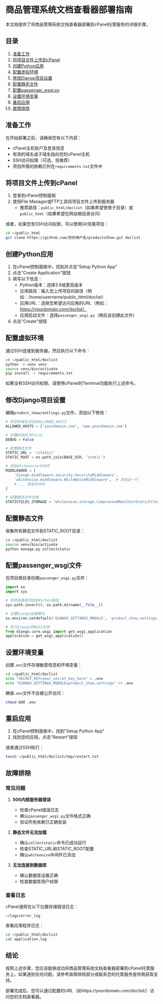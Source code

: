 # 商品管理系统文档查看器部署指南

本文档提供了将商品管理系统文档查看器部署到cPanel托管服务的详细步骤。

## 目录

1. [准备工作](#准备工作)
2. [将项目文件上传到cPanel](#将项目文件上传到cpanel)
3. [创建Python应用](#创建python应用)
4. [配置虚拟环境](#配置虚拟环境)
5. [修改Django项目设置](#修改django项目设置)
6. [配置静态文件](#配置静态文件)
7. [配置passenger_wsgi.py](#配置passenger_wsgi文件)
8. [设置环境变量](#设置环境变量)
9. [重启应用](#重启应用)
10. [故障排除](#故障排除)

## 准备工作

在开始部署之前，请确保您有以下内容：

- cPanel主机账户及登录信息
- 有效的域名或子域名指向您的cPanel主机
- SSH访问权限（可选，但推荐）
- 项目所需的依赖已列在`requirements.txt`文件中

## 将项目文件上传到cPanel

1. 登录到cPanel控制面板
2. 使用File Manager或FTP工具将项目文件上传到服务器
   - 推荐路径：`public_html/doclist`（如果希望使用子目录）或 `public_html`（如果希望在网站根目录访问）

或者，如果您有SSH访问权限，可以使用Git克隆项目：

```bash
cd ~/public_html
git clone https://github.com/您的用户名/productsShow.git doclist
```

## 创建Python应用

1. 在cPanel控制面板中，找到并点击"Setup Python App"
2. 点击"Create Application"按钮
3. 填写以下信息：
   - Python版本：选择3.9或更高版本
   - 应用路径：输入您上传项目的路径（例如：/home/username/public_html/doclist）
   - 应用URL：选择您希望访问应用的URL（例如：https://yourdomain.com/doclist）
   - 应用启动文件：选择`passenger_wsgi.py`（稍后会创建此文件）
4. 点击"Create"按钮

## 配置虚拟环境

通过SSH连接到服务器，然后执行以下命令：

```bash
cd ~/public_html/doclist
python -m venv venv
source venv/bin/activate
pip install -r requirements.txt
```

如果没有SSH访问权限，请使用cPanel的Terminal功能执行上述命令。

## 修改Django项目设置

编辑`product_show/settings.py`文件，添加以下修改：

```python
# 将您的域名添加到ALLOWED_HOSTS
ALLOWED_HOSTS = ['yourdomain.com', 'www.yourdomain.com']

# 设置DEBUG为False
DEBUG = False

# 配置静态文件
STATIC_URL = '/static/'
STATIC_ROOT = os.path.join(BASE_DIR, 'static')

# 添加whitenoise中间件
MIDDLEWARE = [
    'django.middleware.security.SecurityMiddleware',
    'whitenoise.middleware.WhiteNoiseMiddleware',  # 添加这一行
    # ... 其他中间件
]

# 配置静态文件存储
STATICFILES_STORAGE = 'whitenoise.storage.CompressedManifestStaticFilesStorage'
```

## 配置静态文件

收集所有静态文件到STATIC_ROOT目录：

```bash
cd ~/public_html/doclist
source venv/bin/activate
python manage.py collectstatic
```

## 配置passenger_wsgi文件

在项目根目录创建`passenger_wsgi.py`文件：

```python
import os
import sys

# 将项目路径添加到Python路径
sys.path.insert(0, os.path.dirname(__file__))

# 设置Django设置模块
os.environ.setdefault('DJANGO_SETTINGS_MODULE', 'product_show.settings')

# 导入Django的WSGI应用
from django.core.wsgi import get_wsgi_application
application = get_wsgi_application()
```

## 设置环境变量

创建`.env`文件存储敏感信息和环境变量：

```bash
cd ~/public_html/doclist
echo "SECRET_KEY=your_secret_key_here" > .env
echo "DJANGO_SETTINGS_MODULE=product_show.settings" >> .env
```

确保`.env`文件不会被公开访问：

```bash
chmod 600 .env
```

## 重启应用

1. 在cPanel控制面板中，找到"Setup Python App"
2. 找到您的应用，点击"Restart"按钮

或者通过SSH执行：

```bash
touch ~/public_html/doclist/tmp/restart.txt
```

## 故障排除

### 常见问题

1. **500内部服务器错误**
   - 检查cPanel错误日志
   - 确认`passenger_wsgi.py`文件格式正确
   - 验证所有依赖已正确安装

2. **静态文件无法加载**
   - 确认`collectstatic`命令已成功运行
   - 检查STATIC_URL和STATIC_ROOT配置
   - 确认`whitenoise`中间件已添加

3. **无法连接到数据库**
   - 确认数据库设置正确
   - 检查数据库用户权限

### 查看日志

cPanel通常在以下位置存储错误日志：

```
~/logs/error_log
```

查看应用程序日志：

```bash
cd ~/public_html/doclist
cat application.log
```

## 结论

按照上述步骤，您应该能够成功将商品管理系统文档查看器部署到cPanel托管服务上。如果遇到任何问题，请参考故障排除部分或联系您的托管服务提供商获取支持。

部署完成后，您可以通过配置的URL（如https://yourdomain.com/doclist/）访问您的文档查看器。
